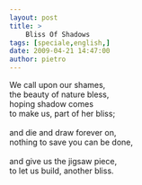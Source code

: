 ```yaml
---
layout: post
title: >
    Bliss Of Shadows
tags: [speciale,english,]
date: 2009-04-21 14:47:00
author: pietro
---
```

We call upon our shames,<br/>the beauty of nature bless,<br/>hoping shadow comes<br/>to make us, part of her bliss;<br/><br/>and die and draw forever on,<br/>nothing to save you can be done,<br/><br/>and give us the jigsaw piece,<br/>to let us build, another bliss.
